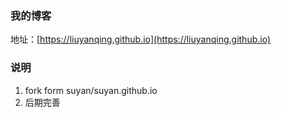 ### 我的博客

地址：[https://liuyanqing.github.io](https://liuyanqing.github.io)

### 说明

1. fork form suyan/suyan.github.io
2. 后期完善
